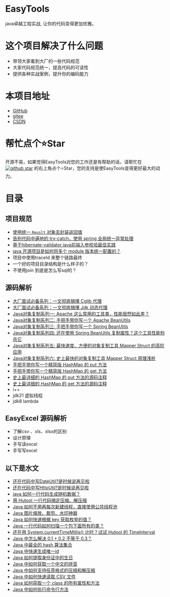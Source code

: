 # EasyTools

java卓越工程实战, 让你的代码变得更加优雅。

# 这个项目解决了什么问题

* 带领大家看到大厂的一些代码规范
* 大家代码规范统一，提高代码的可读性
* 提供各种实战案例，提升你的编码能力

# 本项目地址

* [GitHub](https://github.com/zhuangjiaju/easytools)
* [gitee](https://gitee.com/zhuangjiaju/easytools)
* [CSDN](https://blog.csdn.net/fish7790714)

# 帮忙点个⭐Star

开源不易，如果觉得EasyTools对您的工作还是有帮助的话，请帮忙在<a target="_blank" href='https://github.com/zhuangjiaju/easytools'><img src="https://img.shields.io/github/stars/zhuangjiaju/easytools.svg?style=flat-square&label=Stars&logo=github" alt="github star"/></a>
的右上角点个⭐Star，您的支持是使EasyTools变得更好最大的动力。

# 目录

## 项目规范

* [使用统一 `Reuslt` 对象去封装返回值](doc/result-package.md)
* [告别代码中遍地的 try-catch，使用 spring 全局统一异常处理](doc/controller-exception-handler.md)
* [基于hibernate-validator,java前端入参校验最佳实践](doc/hibernate-validator.md)
* [java 开源项目是如何将多个 module 版本统一配置的？](doc/flatten-maven-plugin.md)
* 项目中使用traceId 来整个链路最终
* 一个好的项目目录结构是什么样子的？
* 不使用join 到底是怎么写sql的？

## 源码解析

* [大厂面试必备系列：一文彻底搞懂 Cglib 代理](doc/cglib-proxy.md)
* [大厂面试必备系列：一文彻底搞懂 Jdk 动态代理](doc/jdk-proxy.md)
* [Java对象复制系列一: Apache 这么常用的工具类，性能居然如此差？](doc/bean-utils-test.md)
* [Java对象复制系列二: 手把手带你写一个 Apache BeanUtils](doc/bean-utils-apache.md)
* [Java对象复制系列三: 手把手带你写一个 Spring BeanUtils](doc/bean-utils-spring.md)
* [Java对象复制系列四: 还在使用 Spring BeanUtils 复制属性？这个工具性能秒杀它](doc/mapper-struct-demo.md)
* [Java对象复制系列五: 最快速度、方便的对象复制工具 Mapper Struct 的高阶应用](doc/mapper-struct-spring.md)
* [Java对象复制系列六: 史上最快的对象复制工具 Mapper Struct 原理浅析](doc/mapper-struct-detail.md)
* [手把手带你写一个精简版 HashMap 的 put 方法](doc/hash-map-put.md)
* [手把手带你写一个精简版 HashMap 的 get 方法](doc/hash-map-get.md)
* [史上最详细的 HashMap 的 put 方法的源码注释](doc/hash-map-put-source.md)
* [史上最详细的 HashMap 的 get 方法的源码注释](doc/hash-map-get-source.md)
* i++
* jdk21 虚拟线程
* jdk8 lambda

## EasyExcel 源码解析

* 了解csv 、xls、xlsx的区别
* 设计原理
* 手写读excel
* 手写写excel

## 以下是水文

* [还在代码中写DateUtil?是时候说再见啦](doc/hutool-date-util.md)
* [还在代码中写HttpUtil?是时候说再见啦](doc/hutool-http-util.md)
* [java 如何一行代码生成随机数据？](doc/hutool-random-util.md)
* [用 Hutool 一行代码搞定压缩、解压缩](doc/hutool-zip-util.md)
* [Java 如何不用再每次新建线程，直接使用公共线程池](doc/hutool-thread-util.md)
* [Java 图片缩放、裁剪、水印神器](doc/hutool-img-util.md)
* [Java 如何快速根据 key 获取枚举的值？](doc/hutool-enum-util.md)
* [Java 一行代码如何扫描一个包下面所有的类？](doc/hutool-class-util.md)
* [还在用 System.currentTimeMillis() 计时？试试 Hutool 的 TimeInterval](doc/hutool-time-interval.md)
* [Java 中怎么解决 0.1 + 0.2 不等于 0.3？](doc/hutool-number-util.md)
* [Java 中最全的 hash 算法集合](doc/hutool-hash-util.md)
* [Java 中快速生成唯一id](doc/hutool-id-util.md)
* [Java 如何提取身份证中的生日](doc/hutool-idcard-util.md)
* [Java 中如何获取一个中文的拼音](doc/hutool-pinyin-util.md)
* [Java 中如何支持任意格式的压缩和解压缩](doc/hutool-compress-util.md)
* [Java 中如何快速读取 CSV 文件](doc/hutool-csv-util.md)
* [Java 如何获取一个 class 的所有属性和方法](doc/hutool-reflect-util.md)
* [Java 中如何执行命令行方法](doc/hutool-runtime-util.md)